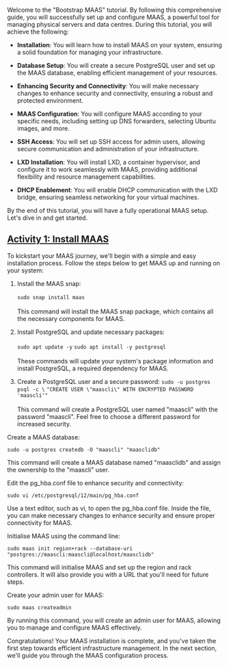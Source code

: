 <!-- "Bootstrap MAAS" -->
Welcome to the "Bootstrap MAAS" tutorial.  By following this comprehensive guide, you will successfully set up and configure MAAS, a powerful tool for managing physical servers and data centres. During this tutorial, you will achieve the following:

- **Installation**: You will learn how to install MAAS on your system, ensuring a solid foundation for managing your infrastructure.

- **Database Setup**: You will create a secure PostgreSQL user and set up the MAAS database, enabling efficient management of your resources.

- **Enhancing Security and Connectivity**: You will make necessary changes to enhance security and connectivity, ensuring a robust and protected environment.

- **MAAS Configuration**: You will configure MAAS according to your specific needs, including setting up DNS forwarders, selecting Ubuntu images, and more.

- **SSH Access**: You will set up SSH access for admin users, allowing secure communication and administration of your infrastructure.

- **LXD Installation**: You will install LXD, a container hypervisor, and configure it to work seamlessly with MAAS, providing additional flexibility and resource management capabilities.

- **DHCP Enablement**: You will enable DHCP communication with the LXD bridge, ensuring seamless networking for your virtual machines.

By the end of this tutorial, you will have a fully operational MAAS setup.  Let's dive in and get started.

<a href="#heading--Activity-1-Install-MAAS"><h2 id="heading--Activity-1-Install-MAAS">Activity 1: Install MAAS</h2></a>

To kickstart your MAAS journey, we'll begin with a simple and easy installation process. Follow the steps below to get MAAS up and running on your system:

1. Install the MAAS snap:<br>  
`sudo snap install maas`<br>  
This command will install the MAAS snap package, which contains all the necessary components for MAAS.

2. Install PostgreSQL and update necessary packages:<br>  
`sudo apt update -y`
`sudo apt install -y postgresql`<br>  
These commands will update your system's package information and install PostgreSQL, a required dependency for MAAS.

3. Create a PostgreSQL user and a secure password:
`sudo -u postgres psql -c \`
`"CREATE USER \"maascli\" WITH ENCRYPTED PASSWORD 'maascli'"`<br>  
This command will create a PostgreSQL user named "maascli" with the password "maascli". Feel free to choose a different password for increased security.

Create a MAAS database:

```nohighlight
sudo -u postgres createdb -O "maascli" "maasclidb"
```

This command will create a MAAS database named "maasclidb" and assign the ownership to the "maascli" user.

Edit the pg_hba.conf file to enhance security and connectivity:

```nohighlight
sudo vi /etc/postgresql/12/main/pg_hba.conf
```

Use a text editor, such as vi, to open the pg_hba.conf file. Inside the file, you can make necessary changes to enhance security and ensure proper connectivity for MAAS.

Initialise MAAS using the command line:

```nohighlight
sudo maas init region+rack --database-uri "postgres://maascli:maascli@localhost/maasclidb"
```

This command will initialise MAAS and set up the region and rack controllers. It will also provide you with a URL that you'll need for future steps.

Create your admin user for MAAS:

```nohighlight
sudo maas createadmin
```

By running this command, you will create an admin user for MAAS, allowing you to manage and configure MAAS effectively.

Congratulations! Your MAAS installation is complete, and you've taken the first step towards efficient infrastructure management. In the next section, we'll guide you through the MAAS configuration process.
